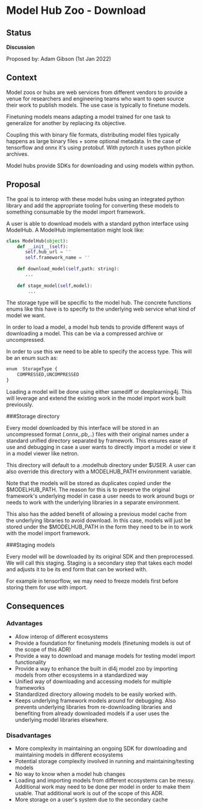 # Model Hub Zoo - Download

## Status
**Discussion**

Proposed by: Adam Gibson (1st Jan 2022)


## Context

Model zoos or hubs are web services from different vendors to provide
a venue for researchers and engineering teams who want to open source their
work to publish models. The use case is typically to finetune models.

Finetuning models means adapting a model trained for one task to generalize for another
by replacing its objective.

Coupling this with binary file formats, distributing model files typically happens
as large binary files + some optional metadata. In the case of tensorflow and onnx
it's using protobuf. With pytorch it uses python pickle archives.

Model hubs provide SDKs for downloading and using models within python.




## Proposal

The goal is to interop with these model hubs using an integrated python library
and add the appropriate tooling for converting these models to something consumable
by the model import framework.


A user is able to download models with a standard python interface using
ModelHub. A ModelHub implementation might look like:
```python
class ModelHub(object):
    def __init__(self):
       self.hub_url = ''
       self.framework_name = ''
     
    def download_model(self,path: string):
       ...
     
    def stage_model(self,model):
        ...
```




The storage type will be specific to the model hub. The concrete functions
enums like this have is to specify to the underlying web service what kind of model we want.



In order to load a model, a model hub tends to provide different ways of
downloading a model. This can be via a compressed archive or uncompressed.

In order to use this we need to be able to specify the access type.
This will be an enum such as:

```python
enum  StorageType {
    COMPRESSED,UNCOMPRESSED
}
```
Loading a model will be done using either samediff or deeplearning4j.
This will leverage and extend the existing work in the model import
work built previously.


###Storage directory

Every model downloaded by this interface will be stored in an uncompressed
format (.onnx,.pb,..) files with their original names under a standard unified directory
separated by framework. This ensures ease of use and debugging
in case a user wants to directly import a model or view
it in a model viewer like netron.

This directory will default to a .modelhub directory under $USER.
A user can also override this directory with a MODELHUB_PATH
environment variable.

Note that the models will be stored as duplicates copied under
the $MODELHUB_PATH. The reason for this is to preserve
the original framework's underlying model in case a user
needs to work around bugs or needs to work with the underlying
libraries in a separate environment. 

This also has the added  benefit of allowing a previous model cache from the underlying
libraries to avoid download. In this case, models will just be 
stored under the $MODELHUB_PATH in the form they need to be in
to work with the model import framework.


###Staging models

Every model will be downloaded by its original SDK and then preprocessed.
We will call this staging. Staging is a secondary step that takes
each model and adjusts it to be its end form that can be worked with.

For example in tensorflow, we may need to freeze models first
before storing them for use with import.


## Consequences

### Advantages
* Allow interop of different ecosystems
* Provide a foundation for finetuning models (finetuning models is out of the scope of this ADR)
* Provide a way to download and manage models for testing model import functionality
* Provide a way to enhance the built in dl4j model zoo by importing models from other ecosystems
in a standardized way
* Unified way of downloading and accessing models for multiple frameworks
* Standardized directory allowing models to be easily worked with.
* Keeps underlying framework models around for debugging. Also prevents underlying libraries
from re-downloading libraries and benefiting from already downloaded models
if a user uses the underlying model libraries elsewhere.



### Disadvantages
* More complexity in maintaining an ongoing SDK for downloading and maintaining models in different ecosystems
* Potential storage complexity involved in running and maintaining/testing models
* No way to know when a model hub changes
* Loading and importing models from different ecosystems can be messy. Additional work may need to be done per model
in order to make them usable. That additional work is out of the scope of this ADR.
* More storage on a user's system due to the secondary cache
